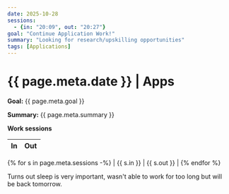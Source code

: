 ```yaml
---
date: 2025-10-28
sessions:
  - {in: "20:09", out: "20:27"}
goal: "Continue Application Work!"
summary: "Looking for research/upskilling opportunities"
tags: [Applications]
---
```


# {{ page.meta.date }} | Apps

**Goal:** {{ page.meta.goal }}

**Summary:** {{ page.meta.summary }}

**Work sessions**

| In   | Out  |
|------|------|
{% for s in page.meta.sessions -%}
| {{ s.in }} | {{ s.out }} |
{% endfor %}

Turns out sleep is very important, wasn't able to work for too long but will be back tomorrow.